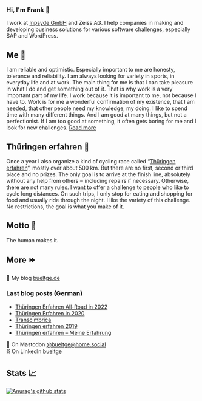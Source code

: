 ### Hi, I'm Frank 👋

I work at [Inpsyde GmbH](https://github.com/inpsyde/) and Zeiss AG. I help companies in making and developing business solutions for various software challenges, especially SAP and WordPress.

## Me :man:
I am reliable and optimistic. Especially important to me are honesty, tolerance and reliability. I am always looking for variety in sports, in everyday life and at work. The main thing for me is that I can take pleasure in what I do and get something out of it. That is why work is a very important part of my life. I work because it is important to me, not because I have to. Work is for me a wonderful confirmation of my existence, that I am needed, that other people need my knowledge, my doing. I like to spend time with many different things. And I am good at many things, but not a perfectionist. If I am too good at something, it often gets boring for me and I look for new challenges. [Read more](https://inpsyde.com/en/cto-frank-bueltge/)

## Thüringen erfahren :bicyclist:
Once a year I also organize a kind of cycling race called “[Thüringen erfahren](https://bueltge.de/thueringen-erfahren/)“, mostly over about 500 km. But there are no first, second or third place and no prizes. The only goal is to arrive at the finish line, absolutely without any help from others ‒ including repairs if necessary. Otherwise, there are not many rules. I want to offer a challenge to people who like to cycle long distances. On such trips, I only stop for eating and shopping for food and usually ride through the night. I like the variety of this challenge. No restrictions, the goal is what you make of it.

## Motto :loudspeaker:
The human makes it.

## More :fast_forward:
:page_with_curl: My blog [bueltge.de](https://bueltge.de/)<br>
### Last blog posts (German)
<!-- BLOG-POST-LIST:START -->
- [Thüringen Erfahren All-Road in 2022](https://bueltge.de/thueringen-erfahren-all-road-in-2022/4616/)
- [Thüringen Erfahren in 2020](https://bueltge.de/thueringen-erfahren-in-2020/4571/)
- [Transcimbrica](https://bueltge.de/transcimbrica/4558/)
- [Thüringen erfahren 2019](https://bueltge.de/thueringen-erfahren-2019/4525/)
- [Thüringen erfahren – Meine Erfahrung](https://bueltge.de/thueringen-erfahren-meine-erfahrung/4504/)
<!-- BLOG-POST-LIST:END -->

:speech_balloon: On Mastodon [@bueltge@home.social](https://home.social/@bueltge)<br>
:chains: On LinkedIn [bueltge](https://www.linkedin.com/in/bueltge/)<br>

## Stats :chart_with_upwards_trend:
[![Anurag's github stats](https://github-readme-stats.vercel.app/api?username=bueltge)](https://github.com/bueltge/)
